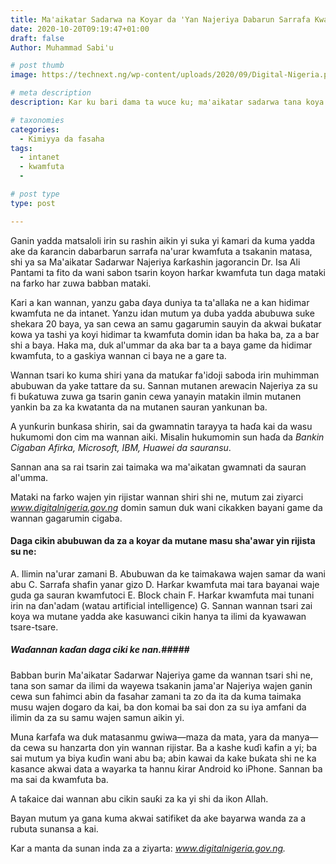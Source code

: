 ```yaml
---
title: Ma'aikatar Sadarwa na Koyar da 'Yan Najeriya Dabarun Sarrafa Kwamfuta da Intanet
date: 2020-10-20T09:19:47+01:00
draft: false
Author: Muhammad Sabi'u

# post thumb
image: https://technext.ng/wp-content/uploads/2020/09/Digital-Nigeria.png

# meta description
description: Kar ku bari dama ta wuce ku; ma'aikatar sadarwa tana koya wa ƴan Najeriya dabarbarun sarrafa kwamfiyuta da intanet

# taxonomies
categories:
  - Kimiyya da fasaha
tags:
  - intanet
  - kwamfuta
  -

# post type
type: post

---
```


Ganin yadda matsaloli irin su rashin aikin yi suka yi ƙamari da kuma yadda ake da ƙarancin dabarbarun sarrafa na'urar kwamfuta a tsakanin matasa, shi ya sa Ma'aikatar Sadarwar Najeriya ƙarƙashin jagorancin Dr. Isa Ali Pantami ta fito da wani sabon tsarin koyon harƙar kwamfuta tun daga mataki na farko har zuwa babban mataki.

Ƙari a kan wannan, yanzu gaba ɗaya duniya ta ta'allaƙa ne a kan hidimar kwamfuta ne da intanet. Yanzu idan mutum ya duba yadda abubuwa suke shekara 20 baya, ya san cewa an samu gagarumin sauyin da akwai buƙatar kowa ya tashi ya koyi hidimar ta kwamfuta domin idan ba haka ba, za a bar shi a baya. Haka ma, duk al'ummar da aka bar ta a baya game da hidimar kwamfuta, to a gaskiya wannan ci baya ne a gare ta.

Wannan tsari ko kuma shiri yana da matuƙar fa'idoji saboda irin muhimman abubuwan da yake tattare da su. Sannan mutanen arewacin Najeriya za su fi buƙatuwa zuwa ga tsarin ganin cewa yanayin matakin ilmin mutanen yankin ba za ka kwatanta da na mutanen sauran yankunan ba.

A yunƙurin bunƙasa shirin, sai da gwamnatin tarayya ta haɗa kai da wasu hukumomi don cim ma wannan aiki. Misalin hukumomin sun haɗa da _Bankin Cigaban Afirka, Microsoft, IBM, Huawei da sauransu_. 

Sannan ana sa rai tsarin zai taimaka wa ma'aikatan gwamnati da sauran al'umma.

Mataki na farko wajen yin rijistar wannan shiri shi ne, mutum zai ziyarci _www.digitalnigeria.gov.ng_ domin samun duk wani cikakken bayani game da wannan gagarumin cigaba.

#### Daga cikin abubuwan da za a koyar da mutane masu sha'awar yin rijista su ne: ####

A. Ilimin na'urar zamani
B. Abubuwan da ke taimakawa wajen samar da wani abu
C. Sarrafa shafin yanar gizo
D. Harƙar kwamfuta mai tara bayanai waje guda ga sauran kwamfutoci
E. Block chain
F. Harƙar kwamfuta mai tunani irin na ɗan'adam (watau artificial intelligence)
G. Sannan wannan tsari zai koya wa mutane yadda ake kasuwanci cikin hanya ta ilimi da kyawawan tsare-tsare.

##### Waɗannan kaɗan daga ciki ke nan.#####

Babban burin Ma'aikatar Sadarwar Najeriya game da wannan tsari shi ne, tana son samar da ilimi da wayewa tsakanin jama'ar Najeriya wajen ganin cewa sun fahimci abin da fasahar zamani ta zo da ita da kuma taimaka musu wajen dogaro da kai, ba don komai ba sai don za su iya amfani da ilimin da za su samu wajen samun aikin yi.

Muna ƙarfafa wa duk matasanmu gwiwa—maza da mata, yara da manya—da cewa su hanzarta don yin wannan rijistar. Ba a kashe kuɗi kafin a yi; ba sai mutum ya biya kuɗin wani abu ba; abin kawai da kake buƙata shi ne ka kasance akwai data a wayarka ta hannu ƙirar Android ko iPhone. Sannan ba ma sai da kwamfuta ba. 

A taƙaice dai wannan abu cikin sauƙi za ka yi shi da ikon Allah.

Bayan mutum ya gana kuma akwai satifiket da ake bayarwa wanda za a rubuta sunansa a kai.

Kar a manta da sunan inda za a ziyarta: _www.digitalnigeria.gov.ng._


